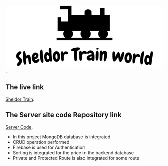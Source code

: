 ![Sheldor Train World](/public/sheldor-black-transparent.png "This is the logo of my website Sheldor Traiin World").

## The live link
[Sheldor Train](https://toymarketplace-ea298.web.app/ "Sheldor Train World live link").

## The Server site code Repository link
[Server Code](https://github.com/saleheen22/Sheldor-Train-World-Server "Sheldor Train World server code link").
* In this project MongoDB database is integrated
* CRUD operation performed
* Firebase is used for Authentication
* Sorting is integrated for the price in the backend database
* Private and Protected Route is also integrated for some route
